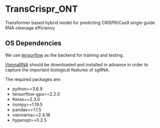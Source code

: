 # TransCrispr_ONT
Transformer based hybrid model for predicting CRISPR/Cas9 single guide RNA cleavage efficiency


## OS Dependencies
We use [tensorflow](https://www.tensorflow.org/) as the backend for training and testing.

[ViennaRNA](http://rna.tbi.univie.ac.at/) should be downloaded and installed in advance in order to capture the important biological features of sgRNA.

The required packages are:
+ python==3.6.9
+ tensorflow-gpu==2.2.0
+ Keras==2.3.0
+ numpy==1.19.5
+ pandas==1.1.5
+ viennarna==2.4.18
+ hyperopt==0.2.5
